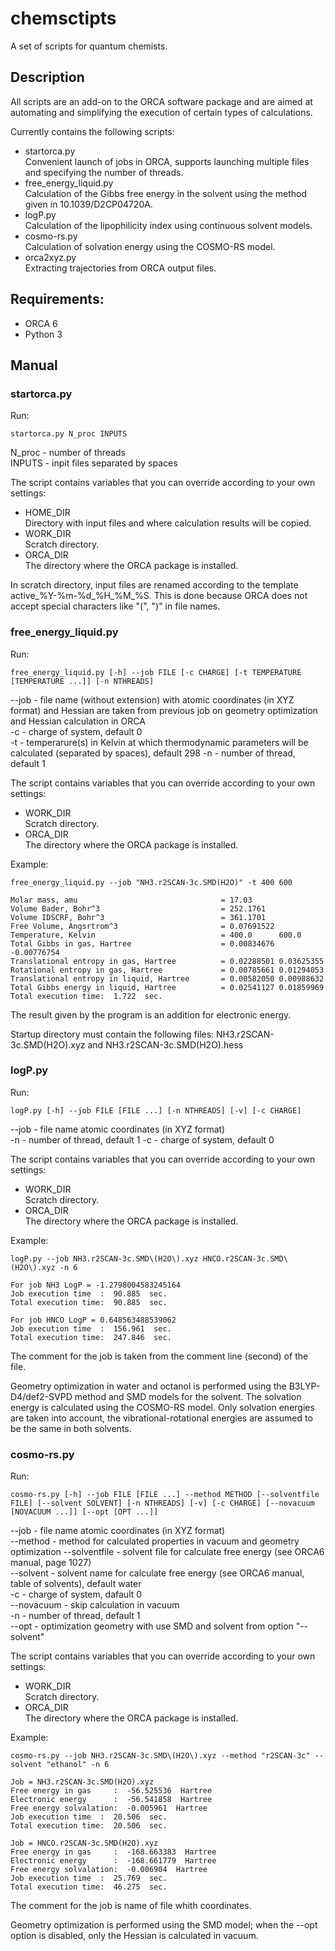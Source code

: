 # chemsctipts
A set of scripts for quantum chemists.  
## Description
All scripts are an add-on to the ORCA software package and are aimed at automating and simplifying the execution of certain types of calculations.

Currently contains the following scripts:
- startorca.py  
Convenient launch of jobs in ORCA, supports launching multiple files and specifying the number of threads.
- free_energy_liquid.py  
Calculation of the Gibbs free energy in the solvent using the method given in 10.1039/D2CP04720A.
- logP.py  
Calculation of the lipophilicity index using continuous solvent models.
- cosmo-rs.py  
Calculation of solvation energy using the COSMO-RS model.
- orca2xyz.py  
Extracting trajectories from ORCA output files.
## Requirements:
- ORCA 6
- Python 3
## Manual
### startorca.py
Run:
```
startorca.py N_proc INPUTS
```
N_proc - number of threads  
INPUTS - inpit files separated by spaces

The script contains variables that you can override according to your own settings:
- HOME_DIR  
Directory with input files and where calculation results will be copied.
- WORK_DIR  
Scratch directory.
- ORCA_DIR  
The directory where the ORCA package is installed.

In scratch directory, input files are renamed according to the template active_%Y-%m-%d_%H_%M_%S. This is done because ORCA does not accept special characters like "(", ")" in file names.

### free_energy_liquid.py
Run:
```
free_energy_liquid.py [-h] --job FILE [-c CHARGE] [-t TEMPERATURE [TEMPERATURE ...]] [-n NTHREADS]
```
--job - file name (without extension) with atomic coordinates (in XYZ format) and Hessian are taken from previous job on geometry optimization and Hessian calculation in ORCA  
-c - charge of system, default 0  
-t - temperarure(s) in Kelvin at which thermodynamic parameters will be calculated (separated by spaces), default 298
-n - number of thread, default 1

The script contains variables that you can override according to your own settings:
- WORK_DIR  
Scratch directory.
- ORCA_DIR  
The directory where the ORCA package is installed.

Example:
```
free_energy_liquid.py --job "NH3.r2SCAN-3c.SMD(H2O)" -t 400 600
```
```
Molar mass, amu                                = 17.03
Volume Bader, Bohr^3                           = 252.1761
Volume IDSCRF, Bohr^3                          = 361.1701
Free Volume, Angsrtrom^3                       = 0.07691522
Temperature, Kelvin                            = 400.0		600.0
Total Gibbs in gas, Hartree                    = 0.00834676	-0.00776754
Translational entropy in gas, Hartree          = 0.02288501	0.03625355
Rotational entropy in gas, Hartree             = 0.00785661	0.01294053
Translational entropy in liquid, Hartree       = 0.00582050	0.00988632	
Total Gibbs energy in liquid, Hartree          = 0.02541127	0.01859969	
Total execution time:  1.722  sec.
```
The result given by the program is an addition for electronic energy.

Startup directory must contain the following files: NH3.r2SCAN-3c.SMD(H2O).xyz and NH3.r2SCAN-3c.SMD(H2O).hess

### logP.py
Run:
```
logP.py [-h] --job FILE [FILE ...] [-n NTHREADS] [-v] [-c CHARGE]
```
--job - file name atomic coordinates (in XYZ format)  
-n - number of thread, default 1
-c - charge of system, default 0

The script contains variables that you can override according to your own settings:
- WORK_DIR  
Scratch directory.
- ORCA_DIR  
The directory where the ORCA package is installed.

Example:
```
logP.py --job NH3.r2SCAN-3c.SMD\(H2O\).xyz HNCO.r2SCAN-3c.SMD\(H2O\).xyz -n 6
```
```
For job NH3 LogP = -1.2798004583245164
Job execution time  :  90.885  sec.
Total execution time:  90.885  sec.

For job HNCO LogP = 0.648563488539062
Job execution time  :  156.961  sec.
Total execution time:  247.846  sec.
```
The comment for the job is taken from the comment line (second) of the file.

Geometry optimization in water and octanol is performed using the B3LYP-D4/def2-SVPD method and SMD models for the solvent. The solvation energy is calculated using the COSMO-RS model. Only solvation energies are taken into account, the vibrational-rotational energies are assumed to be the same in both solvents.

### cosmo-rs.py
Run:
```
cosmo-rs.py [-h] --job FILE [FILE ...] --method METHOD [--solventfile FILE] [--solvent SOLVENT] [-n NTHREADS] [-v] [-c CHARGE] [--novacuum [NOVACUUM ...]] [--opt [OPT ...]]

```
--job - file name atomic coordinates (in XYZ format)  
--method - method for calculated properties in vacuum and geometry optimization 
--solventfile - solvent file for calculate free energy (see ORCA6 manual, page 1027)  
--solvent - solvent name for calculate free energy (see ORCA6 manual, table of solvents), default water  
-c - charge of system, dafault 0  
--novacuum - skip calculation in vacuum  
-n - number of thread, default 1  
--opt - optimization geometry with use SMD and solvent from option "--solvent"

The script contains variables that you can override according to your own settings:
- WORK_DIR  
Scratch directory.
- ORCA_DIR  
The directory where the ORCA package is installed.

Example:
```
cosmo-rs.py --job NH3.r2SCAN-3c.SMD\(H2O\).xyz --method "r2SCAN-3c" --solvent "ethanol" -n 6
```
```
Job = NH3.r2SCAN-3c.SMD(H2O).xyz
Free energy in gas     :  -56.525536  Hartree
Electronic energy      :  -56.541858  Hartree
Free energy solvalation:  -0.005961  Hartree
Job execution time  :  20.506  sec.
Total execution time:  20.506  sec.

Job = HNCO.r2SCAN-3c.SMD(H2O).xyz
Free energy in gas     :  -168.663383  Hartree
Electronic energy      :  -168.661779  Hartree
Free energy solvalation:  -0.006904  Hartree
Job execution time  :  25.769  sec.
Total execution time:  46.275  sec.
```
The comment for the job is name of file whith coordinates.

Geometry optimization is performed using the SMD model; when the --opt option is disabled, only the Hessian is calculated in vacuum.
